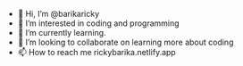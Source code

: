 - 👋 Hi, I’m @barikaricky
- 👀 I’m interested in coding and programming 
- 🌱 I’m currently learning.
- 💞️ I’m looking to collaborate on learning more about coding 
- 📫 How to reach me rickybarika.netlify.app

<!---
barikaricky/barikaricky is a ✨ special ✨ repository because its `README.md` (this file) appears on your GitHub profile.
You can click the Preview link to take a look at your changes.rickybarika.netlify.app
--->
